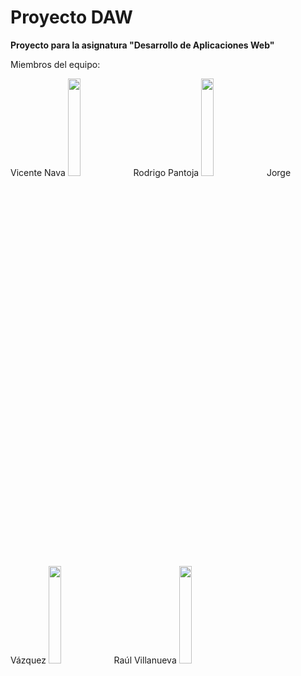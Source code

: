 # Proyecto DAW
<b>Proyecto para la asignatura "Desarrollo de Aplicaciones Web"</b><br>

<p>Miembros del equipo:</p>
Vicente Nava
<img  src="https://user-images.githubusercontent.com/61719874/131425578-1c248a85-5b81-40aa-ab50-a8e5a4cf4737.jpeg" width=20% height=20%>
Rodrigo Pantoja
<img  src="https://user-images.githubusercontent.com/61719874/131425597-af2166b4-2805-4933-ad01-5e77dc97dae5.jpeg" width=20% height=20%>
Jorge Vázquez
<img  src="https://user-images.githubusercontent.com/61719874/131424341-cbfe70eb-000c-4f1c-982a-73145dd2b054.jpeg" width=20% height=20%>
Raúl Villanueva
<img  src="https://user-images.githubusercontent.com/61719874/131425451-1270b772-4fdd-47b6-8a5c-095991f3a857.jpeg" width=20% height=20%>
